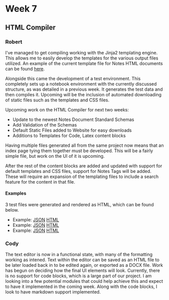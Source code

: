 # Week 7

## HTML Compiler

### Robert

I've managed to get compiling working with the Jinja2 templating engine.
This allows me to easily develop the templates for the various output files utilized.
An example of the current template file for Notes HTML documents can be found [here](week7/templates.md).

Alongside this came the development of a test environment.
This completely sets up a notebook environment with the currently discussed structure, as was detailed in a previous week.
It generates the test data and then compiles it.
Upcoming will be the inclusion of automated downloading of static files such as the templates and CSS files.

Upcoming work on the HTML Compiler for next two weeks:
- Update to the newest Notes Document Standard Schemas
- Add Validation of the Schemas
- Default Static Files added to Website for easy downloads
- Additions to Templates for Code, Latex content blocks

Having multiple files generated all from the same project now means that an index page tying them together must be developed.
This will be a fairly simple file, but work on the UI of it is upcoming.

After the rest of the content blocks are added and updated with support for default templates and CSS files, support for Notes Tags will be added.
These will require an expansion of the templating files to include a search feature for the content in that file.

#### Examples

3 test files were generated and rendered as HTML, which can be found below.

- Example: [JSON](week7/test_notes1.json) [HTML](week7/test_notes1.html)
- Example: [JSON](week7/test_notes2.json) [HTML](week7/test_notes2.html)
- Example: [JSON](week7/test_notes3.json) [HTML](week7/test_notes3.html)


### Cody

The text editor is now in a functional state, with many of the formatting working as intened.
Text within the editor can be saved as an HTML file to be later loaded back in to be edited again, or exported as a DOCX file.
Work has begun on deciding how the final UI elements will look.
Currently, there is no support for code blocks, which is a large part of our project. I am looking into a few potential modules that could help achieve this and expect to have it implemented in the coming week.
Along with the code blocks, I look to have markdown support implemented.
